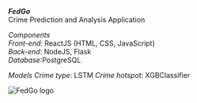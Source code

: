 ***FedGo*** <br>
Crime Prediction and Analysis Application

*Components* <br>
_Front-end_: ReactJS (HTML, CSS, JavaScript) <br>
_Back-end_: NodeJS, Flask <br>
_Database_:PostgreSQL <br>

*Models*
_Crime type_: LSTM
_Crime hotspot_: XGBClassifier

<img src="C:\Users\Osebi\OneDrive - Южный Федеральный Университет\Четвертый Курс (Последний)\Проэкт\Diagrams\Fed.png" alt="FedGo logo"/>
